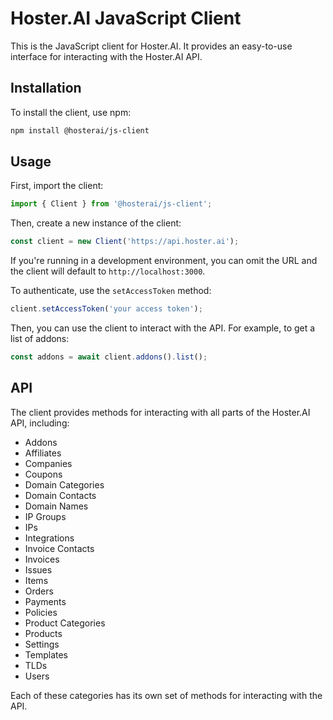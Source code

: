 # Hoster.AI JavaScript Client

This is the JavaScript client for Hoster.AI. It provides an easy-to-use interface for interacting with the Hoster.AI API.

## Installation

To install the client, use npm:

```bash
npm install @hosterai/js-client
```

## Usage

First, import the client:

```js
import { Client } from '@hosterai/js-client';
```

Then, create a new instance of the client:

```js
const client = new Client('https://api.hoster.ai');
```

If you're running in a development environment, you can omit the URL and the client will default to `http://localhost:3000`.

To authenticate, use the `setAccessToken` method:

```js
client.setAccessToken('your access token');
```

Then, you can use the client to interact with the API. For example, to get a list of addons:

```js
const addons = await client.addons().list();
```

## API

The client provides methods for interacting with all parts of the Hoster.AI API, including:

* Addons
* Affiliates
* Companies
* Coupons
* Domain Categories
* Domain Contacts
* Domain Names
* IP Groups
* IPs
* Integrations
* Invoice Contacts
* Invoices
* Issues
* Items
* Orders
* Payments
* Policies
* Product Categories
* Products
* Settings
* Templates
* TLDs
* Users

Each of these categories has its own set of methods for interacting with the API.

